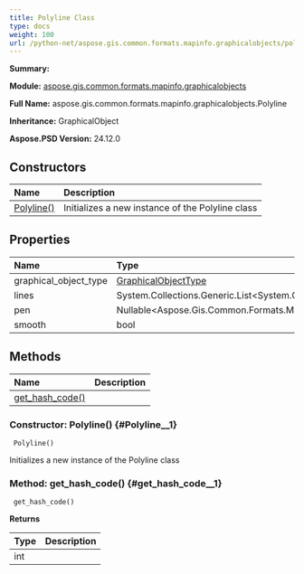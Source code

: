 ```yaml
---
title: Polyline Class
type: docs
weight: 100
url: /python-net/aspose.gis.common.formats.mapinfo.graphicalobjects/polyline/
---
```


**Summary:** 

**Module:** [aspose.gis.common.formats.mapinfo.graphicalobjects](/psd/python-net/aspose.gis.common.formats.mapinfo.graphicalobjects/)

**Full Name:** aspose.gis.common.formats.mapinfo.graphicalobjects.Polyline

**Inheritance:** GraphicalObject

**Aspose.PSD Version:** 24.12.0

## **Constructors**
| **Name** | **Description** |
| :- | :- |
| [Polyline()](#Polyline__1) | Initializes a new instance of the Polyline class |
## **Properties**
| **Name** | **Type** | **Access** | **Description** |
| :- | :- | :- | :- |
| graphical_object_type | [GraphicalObjectType](/psd/python-net/aspose.gis.common.formats.mapinfo.graphicalobjects/graphicalobjecttype) | r |    |
| lines | System.Collections.Generic.List<System.Collections.Generic.List<Coordinate>> | r/w |    |
| pen | Nullable<Aspose.Gis.Common.Formats.MapInfo.Styling.Pen> | r/w |    |
| smooth | bool | r/w |    |
## **Methods**
| **Name** | **Description** |
| :- | :- |
| [get_hash_code()](#get_hash_code__1) |    |


### Constructor: Polyline() {#Polyline__1}


```
 Polyline() 
```

Initializes a new instance of the Polyline class

### Method: get_hash_code() {#get_hash_code__1}


```
 get_hash_code() 
```

  

**Returns**

| Type | Description |
| :- | :- |
| int |  |


